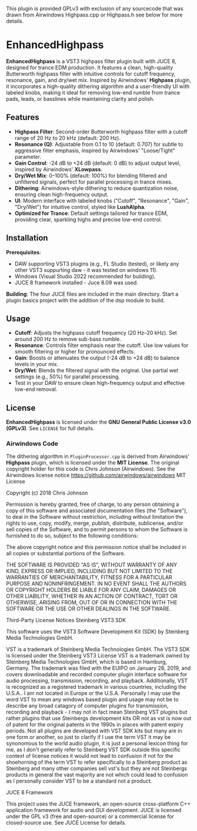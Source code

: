 This plugin is provided GPLv3 with exclusion of any sourcecode that was drawn from Airwindows Highpass.cpp or Highpass.h see below for more details.

# EnhancedHighpass

**EnhancedHighpass** is a VST3 highpass filter plugin built with JUCE 8, designed for trance EDM production. It features a clean, high-quality
Butterworth highpass filter with intuitive controls for cutoff frequency, resonance, gain, and dry/wet mix.
Inspired by Airwindows' **Highpass** plugin, it incorporates a high-quality dithering algorithm and a user-friendly 
UI with labeled knobs, making it ideal for removing low-end rumble from trance pads, leads, or basslines while maintaining 
clarity and polish.

## Features
- **Highpass Filter**: Second-order Butterworth highpass filter with a cutoff range of 20 Hz to 20 kHz (default: 200 Hz).
- **Resonance (Q)**: Adjustable from 0.1 to 10 (default: 0.707) for subtle to aggressive filter emphasis, inspired by Airwindows' "Loose/Tight" parameter.
- **Gain Control**: -24 dB to +24 dB (default: 0 dB) to adjust output level, inspired by Airwindows' **XLowpass**.
- **Dry/Wet Mix**: 0–100% (default: 100%) for blending filtered and unfiltered signals, perfect for parallel processing in trance mixes.
- **Dithering**: Airwindows-style dithering to reduce quantization noise, ensuring clean high-frequency output.
- **UI**: Modern interface with labeled knobs ("Cutoff", "Resonance", "Gain", "Dry/Wet") for intuitive control, styled like **LushAlpha**.
- **Optimized for Trance**: Default settings tailored for trance EDM, providing clear, sparkling highs and precise low-end control.

## Installation
 **Prerequisites**:
   - DAW supporting VST3 plugins (e.g., FL Studio (tested), or likely any other VST3 suppurting daw - it was tested on windows 11).
   - Windows (Visual Studio 2022 recommended for building).
   - JUCE 8 framework installed - Juce 8.09 was used.

 **Building**: The four JUCE files are included in the main directory. Start a plugin basics project with the addition of the dsp module to build.

## Usage
- **Cutoff**: Adjusts the highpass cutoff frequency (20 Hz–20 kHz). Set around 200 Hz to remove sub-bass rumble.
- **Resonance**: Controls filter emphasis near the cutoff. Use low values for smooth filtering or higher for pronounced effects.
- **Gain**: Boosts or attenuates the output (-24 dB to +24 dB) to balance levels in your mix.
- **Dry/Wet**: Blends the filtered signal with the original. Use partial wet settings (e.g., 50%) for parallel processing.
- Test in your DAW to ensure clean high-frequency output and effective low-end removal.

## License
**EnhancedHighpass** is licensed under the **GNU General Public License v3.0 (GPLv3)**. See `LICENSE` for full details.

### Airwindows Code
The dithering algorithm in `PluginProcessor.cpp` is derived from Airwindows' 
**Highpass** plugin, which is licensed under the **MIT License**. 
The original copyright holder for this code is Chris Johnson (Airwindows). See the Airwindows license notice
https://github.com/airwindows/airwindows
MIT License

Copyright (c) 2018 Chris Johnson

Permission is hereby granted, free of charge, to any person obtaining a copy
of this software and associated documentation files (the "Software"), to deal
in the Software without restriction, including without limitation the rights
to use, copy, modify, merge, publish, distribute, sublicense, and/or sell
copies of the Software, and to permit persons to whom the Software is
furnished to do so, subject to the following conditions:

The above copyright notice and this permission notice shall be included in all
copies or substantial portions of the Software.

THE SOFTWARE IS PROVIDED "AS IS", WITHOUT WARRANTY OF ANY KIND, EXPRESS OR
IMPLIED, INCLUDING BUT NOT LIMITED TO THE WARRANTIES OF MERCHANTABILITY,
FITNESS FOR A PARTICULAR PURPOSE AND NONINFRINGEMENT. IN NO EVENT SHALL THE
AUTHORS OR COPYRIGHT HOLDERS BE LIABLE FOR ANY CLAIM, DAMAGES OR OTHER
LIABILITY, WHETHER IN AN ACTION OF CONTRACT, TORT OR OTHERWISE, ARISING FROM,
OUT OF OR IN CONNECTION WITH THE SOFTWARE OR THE USE OR OTHER DEALINGS IN THE
SOFTWARE.

Third-Party License Notices
Steinberg VST3 SDK

This software uses the VST3 Software Development Kit (SDK) by Steinberg Media Technologies GmbH.

VST is a trademark of Steinberg Media Technologies GmbH.
The VST3 SDK is licensed under the Steinberg VST3 License
VST is a trademark owned by Steinberg Media Technologies GmbH, which is based in Hamburg, Germany. The trademark was filed with the EUIPO on January 28, 2019, and covers downloadable and recorded computer plugin interface software for audio processing, transmission, recording, and playback. Additionally, VST is recognized as a registered trademark in various countries, including the U.S.A..  I am not located in Europe or the U.S.A.
Personally I may use the word VST to mean any windows based plugin and usage may not be to describe any broad catagory of computer
plugins for transmission, recording and playback - I may not in fact mean Steinberg VST plugins but rather plugins that use Steinbergs
development kits OR not as vst is now out of patent for the original patents in the 1990s in places with patent expiry periods. Not
all plugins are developed with VST SDK kits but many are in one form or another, so just to clarify if I use the term VST it may be
synonomous to the world audio plugin, it is just a personal lexicon thing  for me, as I don't generally refer to Steinberg VST SDK outside this specific context of license notices it would not lead to confusion if not for the shoehorning of the term VST to refer 
specifically to a Steinberg product as Steinberg and many other companies sell vst's but they are not Steinbergs products in general the vast majority are not which could lead to confusion as I personally consider VST to be a standard not a product.

JUCE 8 Framework

This project uses the JUCE framework, an open-source cross-platform C++ application framework for audio and GUI development.
 JUCE is licensed under the GPL v3 (free and open-source) or a commercial license for closed-source use.
See JUCE License  for details.

